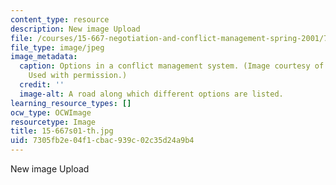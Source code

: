 ```yaml
---
content_type: resource
description: New image Upload
file: /courses/15-667-negotiation-and-conflict-management-spring-2001/7305fb2e04f1cbac939c02c35d24a9b4_15-667s01-th.jpg
file_type: image/jpeg
image_metadata:
  caption: Options in a conflict management system. (Image courtesy of Robert A. Fein.
    Used with permission.)
  credit: ''
  image-alt: A road along which different options are listed.
learning_resource_types: []
ocw_type: OCWImage
resourcetype: Image
title: 15-667s01-th.jpg
uid: 7305fb2e-04f1-cbac-939c-02c35d24a9b4
---
```

New image Upload

